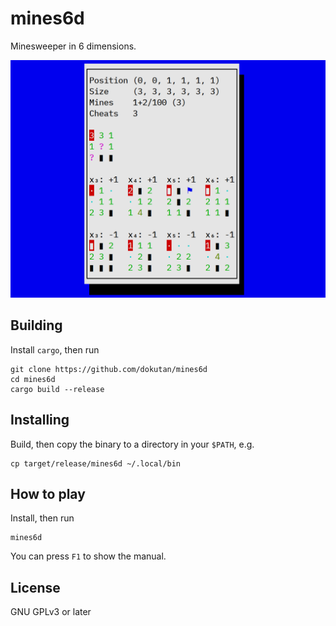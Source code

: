 # mines6d
Minesweeper in 6 dimensions.

![screenshot](screenshot.png)

## Building
Install ``cargo``, then run
```
git clone https://github.com/dokutan/mines6d
cd mines6d
cargo build --release
```

## Installing
Build, then copy the binary to a directory in your ``$PATH``, e.g.
```
cp target/release/mines6d ~/.local/bin
```

## How to play
Install, then run
```
mines6d
```
You can press ``F1`` to show the manual.

## License
GNU GPLv3 or later

